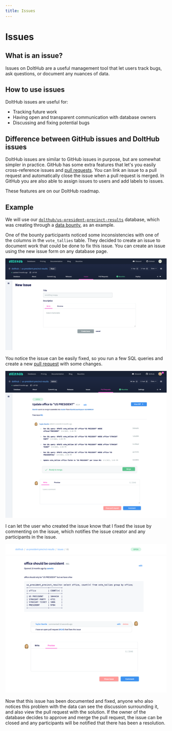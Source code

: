 ```yaml
---
title: Issues
---
```


# Issues

## What is an issue?

Issues on DoltHub are a useful management tool that let users track bugs, ask questions, or document any nuances of data.

## How to use issues

DoltHub issues are useful for:

- Tracking future work
- Having open and transparent communication with database owners
- Discussing and fixing potential bugs

## Difference between GitHub issues and DoltHub issues

DoltHub issues are similar to GitHub issues in purpose, but are somewhat simpler in practice.
GitHub has some extra features that let's you easily cross-reference issues and [pull requests](./prs.md). You can link an issue to a pull request and automatically close the issue when a pull request is merged. In GitHub you are also able to assign issues to users and add labels to issues.

These features are on our DoltHub roadmap.

## Example

We will use our [`dolthub/us-president-precinct-results`](https://www.dolthub.com/repositories/dolthub/us-president-precinct-results) database, which was creating through a [data bounty](../../introduction/getting-started/data-bounties.md), as an example.

One of the bounty participants noticed some inconsistencies with one of the columns in the `vote_tallies` table. They decided to create an issue to document work that could be done to fix this issue. You can create an issue using the new issue form on any database page.

![](../../.gitbook/assets/new-issue-form.png)

You notice the issue can be easily fixed, so you run a few SQL queries and create a new [pull request](./prs.md) with some changes.

![](../../.gitbook/assets/pr-resolves-issue.png)

I can let the user who created the issue know that I fixed the issue by commenting on the issue, which notifies the issue creator and any participants in the issue.

![](../../.gitbook/assets/issue-with-comment.png)

Now that this issue has been documented and fixed, anyone who also notices this problem with the data can see the discussion surrounding it, and also view the pull request with the solution. If the owner of the database decides to approve and merge the pull request, the issue can be closed and any participants will be notified that there has been a resolution.
